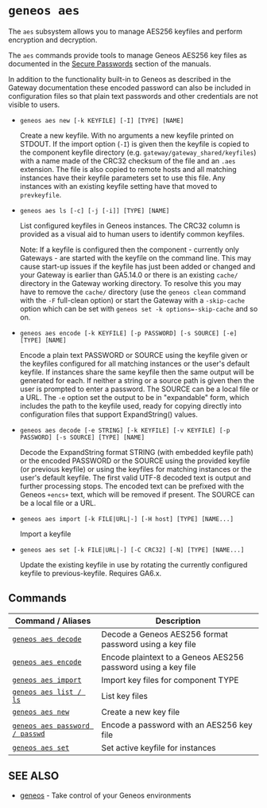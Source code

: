 # `geneos aes`

The `aes` subsystem allows you to manage AES256 keyfiles and perform encryption and decryption.

The `aes` commands provide tools to manage Geneos AES256 key files as documented in the [Secure Passwords](https://docs.itrsgroup.com/docs/geneos/current/Gateway_Reference_Guide/gateway_secure_passwords.htm) section of the manuals.

In addition to the functionality built-in to Geneos as described in the Gateway documentation these encoded password can also be included in configuration files so that plain text passwords and other credentials are not visible to users.

* `geneos aes new [-k KEYFILE] [-I] [TYPE] [NAME]`

  Create a new keyfile. With no arguments a new keyfile printed on STDOUT. If the import option (`-I`) is given then the keyfile is copied to the component keyfile directory (e.g. `gateway/gateway_shared/keyfiles`) with a name made of the CRC32 checksum of the file and an `.aes` extension. The file is also copied to remote hosts and all matching instances have their keyfile parameters set to use this file. Any instances with an existing keyfile setting have that moved to `prevkeyfile`.

* `geneos aes ls [-c] [-j [-i]] [TYPE] [NAME]`

  List configured keyfiles in Geneos instances. The CRC32 column is provided as a visual aid to human users to identify common keyfiles.
  
  Note: If a keyfile is configured then the component - currently only Gateways - are started with the keyfile on the command line. This may cause start-up issues if the keyfile has just been added or changed and your Gateway is earlier than GA5.14.0 or there is an existing `cache/` directory in the Gateway working directory. To resolve this you may have to remove the `cache/` directory (use the `geneos clean` command with the `-F` full-clean option) or start the Gateway with a `-skip-cache` option which can be set with `geneos set -k options=-skip-cache` and so on.

* `geneos aes encode [-k KEYFILE] [-p PASSWORD] [-s SOURCE] [-e] [TYPE]
  [NAME]`

  Encode a plain text PASSWORD or SOURCE using the keyfile given or the keyfiles configured for all matching instances or the user's default keyfile. If instances share the same keyfile then the same output will be generated for each. If neither a string or a source path is given then the user is prompted to enter a password. The SOURCE can be a local file or a URL. The `-e` option set the output to be in "expandable" form, which includes the path to the keyfile used, ready for copying directly into configuration files that support ExpandString() values.

* `geneos aes decode [-e STRING] [-k KEYFILE] [-v KEYFILE] [-p PASSWORD]
  [-s SOURCE] [TYPE] [NAME]`

  Decode the ExpandString format STRING (with embedded keyfile path) or the encoded PASSWORD or the SOURCE using the provided keyfile (or previous keyfile) or using the keyfiles for matching instances or the user's default keyfile. The first valid UTF-8 decoded text is output and further processing stops. The encoded text can be prefixed with the Geneos `+encs+` text, which will be removed if present. The SOURCE can be a local file or a URL.

* `geneos aes import [-k FILE|URL|-] [-H host] [TYPE] [NAME...]`

  Import a keyfile

* `geneos aes set [-k FILE|URL|-] [-C CRC32] [-N] [TYPE] [NAME...]`

  Update the existing keyfile in use by rotating the currently configured keyfile to previous-keyfile. Requires GA6.x.
  

## Commands

| Command / Aliases | Description |
|-------|-------|
| [`geneos aes decode`](geneos_aes_decode.md)	 | Decode a Geneos AES256 format password using a key file |
| [`geneos aes encode`](geneos_aes_encode.md)	 | Encode plaintext to a Geneos AES256 password using a key file |
| [`geneos aes import`](geneos_aes_import.md)	 | Import key files for component TYPE |
| [`geneos aes list / ls`](geneos_aes_list.md)	 | List key files |
| [`geneos aes new`](geneos_aes_new.md)	 | Create a new key file |
| [`geneos aes password / passwd`](geneos_aes_password.md)	 | Encode a password with an AES256 key file |
| [`geneos aes set`](geneos_aes_set.md)	 | Set active keyfile for instances |

## SEE ALSO

* [geneos](geneos.md)	 - Take control of your Geneos environments
